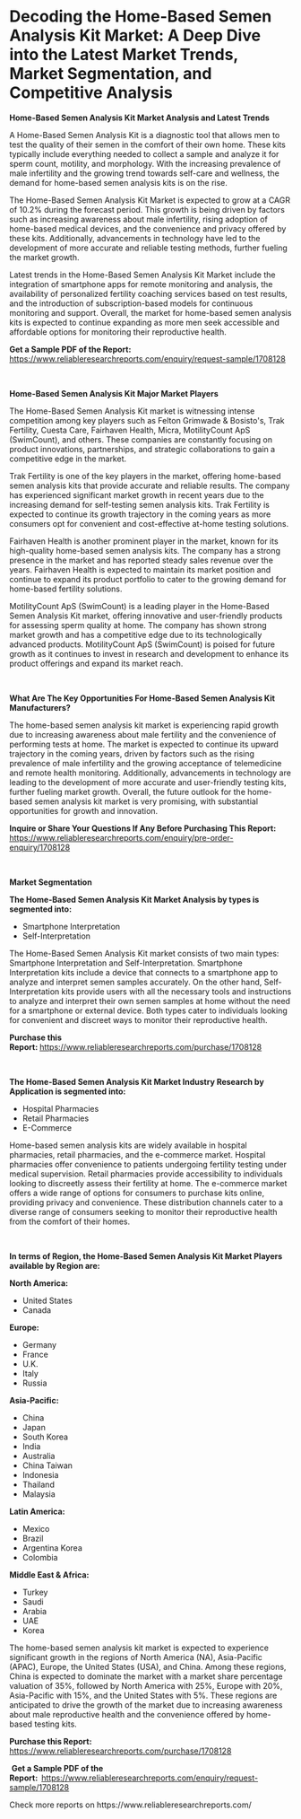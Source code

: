 <p><h1>Decoding the Home-Based Semen Analysis Kit Market: A Deep Dive into the Latest Market Trends, Market Segmentation, and Competitive Analysis</h1></p><p><strong>Home-Based Semen Analysis Kit Market Analysis and Latest Trends</strong></p>
<p><p>A Home-Based Semen Analysis Kit is a diagnostic tool that allows men to test the quality of their semen in the comfort of their own home. These kits typically include everything needed to collect a sample and analyze it for sperm count, motility, and morphology. With the increasing prevalence of male infertility and the growing trend towards self-care and wellness, the demand for home-based semen analysis kits is on the rise.</p><p>The Home-Based Semen Analysis Kit Market is expected to grow at a CAGR of 10.2% during the forecast period. This growth is being driven by factors such as increasing awareness about male infertility, rising adoption of home-based medical devices, and the convenience and privacy offered by these kits. Additionally, advancements in technology have led to the development of more accurate and reliable testing methods, further fueling the market growth.</p><p>Latest trends in the Home-Based Semen Analysis Kit Market include the integration of smartphone apps for remote monitoring and analysis, the availability of personalized fertility coaching services based on test results, and the introduction of subscription-based models for continuous monitoring and support. Overall, the market for home-based semen analysis kits is expected to continue expanding as more men seek accessible and affordable options for monitoring their reproductive health.</p></p>
<p><strong>Get a Sample PDF of the Report:&nbsp;</strong> <a href="https://www.reliableresearchreports.com/enquiry/request-sample/1708128">https://www.reliableresearchreports.com/enquiry/request-sample/1708128</a></p>
<p>&nbsp;</p>
<p><strong>Home-Based Semen Analysis Kit Major Market Players</strong></p>
<p><p>The Home-Based Semen Analysis Kit market is witnessing intense competition among key players such as Felton Grimwade & Bosisto's, Trak Fertility, Cuesta Care, Fairhaven Health, Micra, MotilityCount ApS (SwimCount), and others. These companies are constantly focusing on product innovations, partnerships, and strategic collaborations to gain a competitive edge in the market.</p><p>Trak Fertility is one of the key players in the market, offering home-based semen analysis kits that provide accurate and reliable results. The company has experienced significant market growth in recent years due to the increasing demand for self-testing semen analysis kits. Trak Fertility is expected to continue its growth trajectory in the coming years as more consumers opt for convenient and cost-effective at-home testing solutions.</p><p>Fairhaven Health is another prominent player in the market, known for its high-quality home-based semen analysis kits. The company has a strong presence in the market and has reported steady sales revenue over the years. Fairhaven Health is expected to maintain its market position and continue to expand its product portfolio to cater to the growing demand for home-based fertility solutions.</p><p>MotilityCount ApS (SwimCount) is a leading player in the Home-Based Semen Analysis Kit market, offering innovative and user-friendly products for assessing sperm quality at home. The company has shown strong market growth and has a competitive edge due to its technologically advanced products. MotilityCount ApS (SwimCount) is poised for future growth as it continues to invest in research and development to enhance its product offerings and expand its market reach.</p></p>
<p>&nbsp;</p>
<p><strong>What Are The Key Opportunities For Home-Based Semen Analysis Kit Manufacturers?</strong></p>
<p><p>The home-based semen analysis kit market is experiencing rapid growth due to increasing awareness about male fertility and the convenience of performing tests at home. The market is expected to continue its upward trajectory in the coming years, driven by factors such as the rising prevalence of male infertility and the growing acceptance of telemedicine and remote health monitoring. Additionally, advancements in technology are leading to the development of more accurate and user-friendly testing kits, further fueling market growth. Overall, the future outlook for the home-based semen analysis kit market is very promising, with substantial opportunities for growth and innovation.</p></p>
<p><strong>Inquire or Share Your Questions If Any Before Purchasing This Report:</strong> <a href="https://www.reliableresearchreports.com/enquiry/pre-order-enquiry/1708128">https://www.reliableresearchreports.com/enquiry/pre-order-enquiry/1708128</a></p>
<p>&nbsp;</p>
<p><strong>Market Segmentation</strong></p>
<p><strong>The Home-Based Semen Analysis Kit Market Analysis by types is segmented into:</strong></p>
<p><ul><li>Smartphone Interpretation</li><li>Self-Interpretation</li></ul></p>
<p><p>The Home-Based Semen Analysis Kit market consists of two main types: Smartphone Interpretation and Self-Interpretation. Smartphone Interpretation kits include a device that connects to a smartphone app to analyze and interpret semen samples accurately. On the other hand, Self-Interpretation kits provide users with all the necessary tools and instructions to analyze and interpret their own semen samples at home without the need for a smartphone or external device. Both types cater to individuals looking for convenient and discreet ways to monitor their reproductive health.</p></p>
<p><strong>Purchase this Report:&nbsp;</strong><a href="https://www.reliableresearchreports.com/purchase/1708128">https://www.reliableresearchreports.com/purchase/1708128</a></p>
<p>&nbsp;</p>
<p><strong>The Home-Based Semen Analysis Kit Market Industry Research by Application is segmented into:</strong></p>
<p><ul><li>Hospital Pharmacies</li><li>Retail Pharmacies</li><li>E-Commerce</li></ul></p>
<p><p>Home-based semen analysis kits are widely available in hospital pharmacies, retail pharmacies, and the e-commerce market. Hospital pharmacies offer convenience to patients undergoing fertility testing under medical supervision. Retail pharmacies provide accessibility to individuals looking to discreetly assess their fertility at home. The e-commerce market offers a wide range of options for consumers to purchase kits online, providing privacy and convenience. These distribution channels cater to a diverse range of consumers seeking to monitor their reproductive health from the comfort of their homes.</p></p>
<p>&nbsp;</p>
<p><strong>In terms of Region, the Home-Based Semen Analysis Kit Market Players available by Region are:</strong></p>
<p>
    <p> <strong> North America: </strong>
        <ul>
            <li>United States</li>
            <li>Canada</li>
        </ul>
        </p> 
    <p> <strong> Europe: </strong>
        <ul>
            <li>Germany</li>
            <li>France</li>
            <li>U.K.</li>
            <li>Italy</li>
            <li>Russia</li>
        </ul>
        </p> 
    <p> <strong> Asia-Pacific: </strong>
        <ul>
            <li>China</li>
            <li>Japan</li>
            <li>South Korea</li>
            <li>India</li>
            <li>Australia</li>
            <li>China Taiwan</li>
            <li>Indonesia</li>
            <li>Thailand</li>
            <li>Malaysia</li>
        </ul>
        </p> 
    <p> <strong> Latin America: </strong>
        <ul>
            <li>Mexico</li>
            <li>Brazil</li>
            <li>Argentina Korea</li>
            <li>Colombia</li>
        </ul>
        </p> 
    <p> <strong> Middle East & Africa: </strong>
        <ul>
            <li>Turkey</li>
            <li>Saudi</li>
            <li>Arabia</li>
            <li>UAE</li>
            <li>Korea</li>
        </ul>
    </p>
    </p>
<p><p>The home-based semen analysis kit market is expected to experience significant growth in the regions of North America (NA), Asia-Pacific (APAC), Europe, the United States (USA), and China. Among these regions, China is expected to dominate the market with a market share percentage valuation of 35%, followed by North America with 25%, Europe with 20%, Asia-Pacific with 15%, and the United States with 5%. These regions are anticipated to drive the growth of the market due to increasing awareness about male reproductive health and the convenience offered by home-based testing kits.</p></p>
<p><strong>Purchase this Report: </strong><a href="https://www.reliableresearchreports.com/purchase/1708128">https://www.reliableresearchreports.com/purchase/1708128</a></p>
<p>&nbsp;<strong>Get a Sample PDF of the Report:&nbsp;&nbsp;</strong><a href="https://www.reliableresearchreports.com/enquiry/request-sample/1708128">https://www.reliableresearchreports.com/enquiry/request-sample/1708128</a></p>
<p><strong></strong></p>
<p>Check more reports on https://www.reliableresearchreports.com/</p>